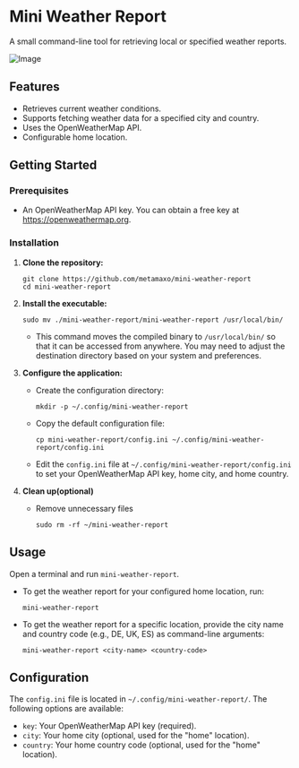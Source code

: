 # Mini Weather Report

A small command-line tool for retrieving local or specified weather reports.

![Image](https://github.com/user-attachments/assets/528c5a89-e833-4524-ba91-4200c6fe91c9)

## Features

* Retrieves current weather conditions.
* Supports fetching weather data for a specified city and country.
* Uses the OpenWeatherMap API.
* Configurable home location.

## Getting Started

### Prerequisites

* An OpenWeatherMap API key. You can obtain a free key at <https://openweathermap.org>.

### Installation

1.  **Clone the repository:**

    ```
    git clone https://github.com/metamaxo/mini-weather-report
    cd mini-weather-report
    ```

2.  **Install the executable:**

    ```
    sudo mv ./mini-weather-report/mini-weather-report /usr/local/bin/
    ```

    * This command moves the compiled binary to `/usr/local/bin/` so that it can be accessed from anywhere. You may need to adjust the destination directory based on your system and preferences.

4.  **Configure the application:**

    * Create the configuration directory:

        ```
        mkdir -p ~/.config/mini-weather-report
        ```

    * Copy the default configuration file:

        ```
        cp mini-weather-report/config.ini ~/.config/mini-weather-report/config.ini
        ```

    * Edit the `config.ini` file at `~/.config/mini-weather-report/config.ini` to set your OpenWeatherMap API key, home city, and home country.

5.  **Clean up(optional)**

    * Remove unnecessary files

        ```
        sudo rm -rf ~/mini-weather-report
        ```

## Usage

Open a terminal and run `mini-weather-report`.

* To get the weather report for your configured home location, run:

    ```
    mini-weather-report
    ```

* To get the weather report for a specific location, provide the city name and country code (e.g., DE, UK, ES) as command-line arguments:

    ```
    mini-weather-report <city-name> <country-code>
    ```

## Configuration

The `config.ini` file is located in `~/.config/mini-weather-report/`. The following options are available:

* `key`: Your OpenWeatherMap API key (required).
* `city`: Your home city (optional, used for the "home" location).
* `country`: Your home country code (optional, used for the "home" location).

